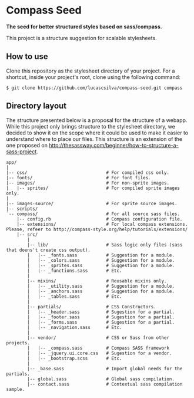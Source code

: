 # Compass Seed
**The seed for better structured styles based on sass/compass.**

This project is a structure suggestion for scalable stylesheets.


## How to use

Clone this repository as the stylesheet directory of your project. For a shortcut, inside your project's root, clone using the following command:

    $ git clone https://github.com/lucascsilva/compass-seed.git compass


## Directory layout

The structure presented below is a proposal for the structure of a webapp. While this project only brings structure to the stylesheet directory, we decided to show it on the scope where it could be used to make it easier to understand where to place our files.
This structure is an extension of the one proposed on http://thesassway.com/beginner/how-to-structure-a-sass-project.

    app/
    |
    |-- css/                              # For compiled css only.
    |-- fonts/                            # For font files.
    |-- images/                           # For non-sprite images.
    |   |-- sprites/                      # For compiled sprite images only.
    |   
    |-- images-source/                    # For sprite source images.
    |-- scripts/
    `-- compass/                          # For all source sass files.
        |-- config.rb                     # Compass configuration file.
        |-- extensions/                   # For local compass extensions. Please, refeer to http://compass-style.org/help/tutorials/extensions/
        |-- src/
            |
            |-- lib/                      # Sass logic only files (sass that doens't create css output).
            |   |-- _fonts.sass           # Suggestion for a module.
            |   |-- _colors.sass          # Suggestion for a module.
            |   |-- _sprites.sass         # Suggestion for a module.
            |   |-- _functions.sass       # Etc.
            |
            |-- mixins/                   # Reusable mixins only.
            |   |-- _utility.sass         # Suggestion for a module.
            |   |-- _anchors.sass         # Suggestion for a module.
            |   |-- _tables.sass          # Etc.
            |   
            |-- partials/                 # CSS Constructors.
            |   |-- _header.sass          # Sugestion for a partial.
            |   |-- _footer.sass          # Sugestion for a partial.
            |   |-- _forms.sass           # Sugestion for a partial.
            |   |-- _navigation.sass      # Etc.
            |   
            |-- vendor/                   # CSS or Sass from other projects.
            |   |-- _compass.sass         # Compass SASS framework
            |   |-- _jquery.ui.core.css   # Sugestion for a vendor.
            |   |-- _bootstrap.scss       # Etc.
            |
            |-- _base.sass                # Import global needs for the partials.
            |-- global.sass               # Global sass compilation.
            |-- contact.sass              # Contextual sass compilation sample.
